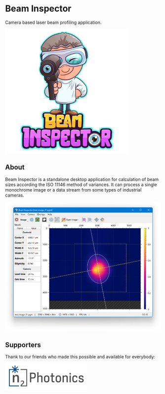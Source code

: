 # Beam Inspector

Camera based laser beam profiling application.

<img src="img/logos/logo.png" width=400>

## About

Beam Inspector is a standalone desktop application for calculation of beam sizes according the ISO 11146 method of variances. It can process a single monochrome image or a data stream from some types of industrial cameras.

![](img/screens/inspector_0.0.10.png)

## Supporters

Thank to our friends who made this possible and available for everybody:

<a href="https://www.n2-photonics.de"><img src="img/logos/n2-photonics.png" alt="n2 Photonics"></a>
